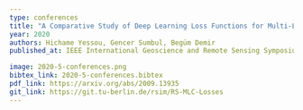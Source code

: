 ```yaml
---
type: conferences
title: "A Comparative Study of Deep Learning Loss Functions for Multi-Label Remote Sensing Image Classification"
year: 2020
authors: Hichame Yessou, Gencer Sumbul, Begüm Demir
published_at: IEEE International Geoscience and Remote Sensing Symposium, Waikoloa, HI, USA, pp. 1349-1352, 2020

image: 2020-5-conferences.png
bibtex_link: 2020-5-conferences.bibtex
pdf_link: https://arxiv.org/abs/2009.13935
git_link: https://git.tu-berlin.de/rsim/RS-MLC-Losses
---
```


